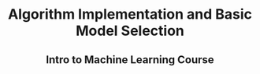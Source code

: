 <h1 align="center"> Algorithm Implementation and Basic Model Selection</h1>
<h2 align="center"> Intro to Machine Learning Course </h2>

